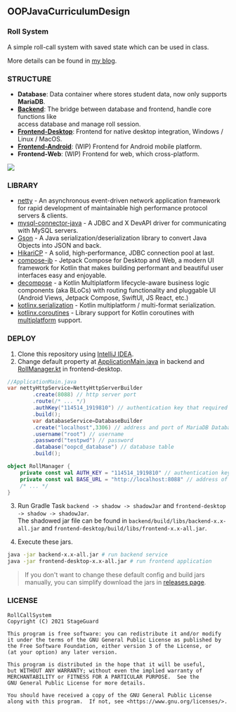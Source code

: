 ## OOPJavaCurriculumDesign

### Roll System

A simple roll-call system with saved state which can be used in class.

More details can be found in [my blog](https://stageguard.top/OOPJavaCurriculumDesign/).

### STRUCTURE

- **Database**: Data container where stores student data, now only supports **MariaDB**.
- [**Backend**](backend): The bridge between database and frontend, handle core functions like <br>access database and
  manage roll session.
- [**Frontend-Desktop**](frontend-desktop): Frontend for native desktop integration, Windows / Linux / MacOS.
- [**Frontend-Android**](frontend-android): (WIP) Frontend for Android mobile platform.
- **Frontend-Web**: (WIP) Frontend for web, which cross-platform.

[![](https://mermaid.ink/img/eyJjb2RlIjoiZ3JhcGggTFJcbiAgICBiYWNrZW5kKEJhY2tlbmQpXG4gICAgZnJvbnRlbmRhbmRyb2lkKFwiRnJvbnRlbmQ6IEFuZHJvaWRcIilcbiAgICBmcm9udGVuZHdlYihcIkZyb250ZW5kOiBXZWJcIilcbiAgICBmcm9udGVuZGRlc2t0b3AoXCJGcm9udGVuZDogRGVza3RvcFwiKVxuICAgIGRhdGFiYXNlKFwiRGF0YWJhc2VcIilcbiAgICBkYXRhYmFzZSAtLT4gfGFjY2Vzc3xiYWNrZW5kXG4gICAgYmFja2VuZCAtLT4gfEhUVFAgQVBJfGZyb250ZW5kd2ViXG4gICAgYmFja2VuZCAtLT4gfEhUVFAgQVBJfGZyb250ZW5kYW5kcm9pZFxuICAgIGJhY2tlbmQgLS0-IHxIVFRQIEFQSXxmcm9udGVuZGRlc2t0b3AiLCJtZXJtYWlkIjp7InRoZW1lIjoiZGVmYXVsdCJ9LCJ1cGRhdGVFZGl0b3IiOmZhbHNlLCJhdXRvU3luYyI6dHJ1ZSwidXBkYXRlRGlhZ3JhbSI6ZmFsc2V9)](https://mermaid-js.github.io/mermaid-live-editor/edit/##eyJjb2RlIjoiZ3JhcGggTFJcbiAgICBiYWNrZW5kKEJhY2tlbmQpXG4gICAgZnJvbnRlbmRhbmRyb2lkKFwiRnJvbnRlbmQ6IEFuZHJvaWRcIilcbiAgICBmcm9udGVuZHdlYihcIkZyb250ZW5kOiBXZWJcIilcbiAgICBmcm9udGVuZGRlc2t0b3AoXCJGcm9udGVuZDogRGVza3RvcFwiKVxuICAgIGRhdGFiYXNlKFwiRGF0YWJhc2VcIilcbiAgICBkYXRhYmFzZSAtLT4gfGFjY2Vzc3xiYWNrZW5kXG4gICAgYmFja2VuZCAtLT4gfEhUVFAgQVBJfGZyb250ZW5kd2ViXG4gICAgYmFja2VuZCAtLT4gfEhUVFAgQVBJfGZyb250ZW5kYW5kcm9pZFxuICAgIGJhY2tlbmQgLS0-IHxIVFRQIEFQSXxmcm9udGVuZGFuZHJvaWQiLCJtZXJtYWlkIjoie1xuICBcInRoZW1lXCI6IFwiZGVmYXVsdFwiXG59IiwidXBkYXRlRWRpdG9yIjpmYWxzZSwiYXV0b1N5bmMiOnRydWUsInVwZGF0ZURpYWdyYW0iOmZhbHNlfQ)

### LIBRARY

- [netty](https://github.com/netty/netty) - An asynchronous event-driven network application framework for rapid
  development of maintainable high performance protocol servers & clients.
- [mysql-connector-java](https://dev.mysql.com/downloads/connector/j/) - A JDBC and X DevAPI driver for communicating
  with MySQL servers.
- [Gson](https://github.com/google/gson) - A Java serialization/deserialization library to convert Java Objects into
  JSON and back.
- [HikariCP](https://github.com/brettwooldridge/HikariCP) - A solid, high-performance, JDBC connection pool at last.
- [compose-jb](https://github.com/JetBrains/compose-jb) - Jetpack Compose for Desktop and Web, a modern UI framework for
  Kotlin that makes building performant and beautiful user interfaces easy and enjoyable.
- [decompose](https://github.com/arkivanov/Decompose) - a Kotlin Multiplatform lifecycle-aware business logic
  components (aka BLoCs) with routing functionality and pluggable UI (Android Views, Jetpack Compose, SwiftUI, JS React,
  etc.)
- [kotlinx.serialization](https://github.com/Kotlin/kotlinx.serialization) - Kotlin multiplatform / multi-format
  serialization.
- [kotlinx.coroutines](https://github.com/Kotlin/kotlinx.coroutines) - Library support for Kotlin coroutines
  with [multiplatform](https://github.com/Kotlin/kotlinx.coroutines#multiplatform) support.

### DEPLOY

1. Clone this repository using [IntelliJ IDEA](https://www.jetbrains.com/idea/).
2. Change default property
   at [ApplicationMain.java](backend/src/main/java/me/stageguard/oopcd/backend/ApplicationMain.java) in backend
   and [RollManager.kt](frontend-desktop/src/main/kotlin/me/stageguard/oopcd/frontend/desktop/core/RollManager.kt) in
   frontend-desktop.

```java
//ApplicationMain.java
var nettyHttpService=NettyHttpServerBuilder
        .create(8088) // http server port
        .route(/* ... */)
        .authKey("114514_1919810") // authentication key that required in http headers.
        .build();
        var databaseService=DatabaseBuilder
        .create("localhost",3306) // address and port of MariaDB Databaes
        .username("root") // username
        .password("testpwd") // password
        .database("oopcd_database") // database table
        .build();
```

```kotlin
object RollManager {
    private const val AUTH_KEY = "114514_1919810" // authentication key that similar to .authkey()
    private const val BASE_URL = "http://localhost:8088" // address of http server
    /* ... */
}
```

3. Run Gradle Task `backend -> shadow -> shadowJar` and `frontend-desktop -> shadow -> shadowJar`.<br>The shadowed jar
   file can be found in `backend/build/libs/backend-x.x-all.jar` and `frontend-desktop/build/libs/frontend-x.x-all.jar`.

4. Execute these jars.

```bash
java -jar backend-x.x-all.jar # run backend service
java -jar frontend-desktop-x.x-all.jar # run frontend application
```

> If you don't want to change these default config and build jars manually, you can simplify download the jars in [releases page](https://github.com/StageGuard/OOPJavaCurriculumDesign/releases).

### LICENSE

    RollCallSystem
    Copyright (C) 2021 StageGuard
    
    This program is free software: you can redistribute it and/or modify
    it under the terms of the GNU General Public License as published by
    the Free Software Foundation, either version 3 of the License, or
    (at your option) any later version.
    
    This program is distributed in the hope that it will be useful,
    but WITHOUT ANY WARRANTY; without even the implied warranty of
    MERCHANTABILITY or FITNESS FOR A PARTICULAR PURPOSE.  See the
    GNU General Public License for more details.
    
    You should have received a copy of the GNU General Public License
    along with this program.  If not, see <https://www.gnu.org/licenses/>.